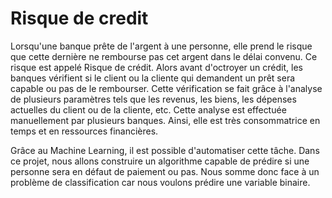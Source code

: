 # Risque de credit 
Lorsqu'une banque prête de l'argent à une personne, elle prend le risque que cette dernière ne rembourse pas cet argent dans le délai convenu. Ce risque est appelé Risque de crédit. Alors avant d'octroyer un crédit, les banques vérifient si le client ou la cliente qui demandent un prêt sera capable ou pas de le rembourser. Cette vérification se fait grâce à l'analyse de plusieurs paramètres tels que les revenus, les biens, les dépenses actuelles du client ou de la cliente, etc. Cette analyse est effectuée manuellement par plusieurs banques. Ainsi, elle est très consommatrice en temps et en ressources financières.

Grâce au Machine Learning, il est possible d'automatiser cette tâche. Dans ce projet, nous allons construire un algorithme capable de prédire si une personne sera en défaut de paiement ou pas. Nous somme donc face à un problème de classification car nous voulons prédire une variable binaire.
